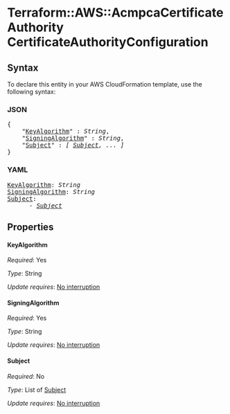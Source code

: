 # Terraform::AWS::AcmpcaCertificateAuthority CertificateAuthorityConfiguration

## Syntax

To declare this entity in your AWS CloudFormation template, use the following syntax:

### JSON

<pre>
{
    "<a href="#keyalgorithm" title="KeyAlgorithm">KeyAlgorithm</a>" : <i>String</i>,
    "<a href="#signingalgorithm" title="SigningAlgorithm">SigningAlgorithm</a>" : <i>String</i>,
    "<a href="#subject" title="Subject">Subject</a>" : <i>[ <a href="certificateauthorityconfiguration-subject.md">Subject</a>, ... ]</i>
}
</pre>

### YAML

<pre>
<a href="#keyalgorithm" title="KeyAlgorithm">KeyAlgorithm</a>: <i>String</i>
<a href="#signingalgorithm" title="SigningAlgorithm">SigningAlgorithm</a>: <i>String</i>
<a href="#subject" title="Subject">Subject</a>: <i>
      - <a href="certificateauthorityconfiguration-subject.md">Subject</a></i>
</pre>

## Properties

#### KeyAlgorithm

_Required_: Yes

_Type_: String

_Update requires_: [No interruption](https://docs.aws.amazon.com/AWSCloudFormation/latest/UserGuide/using-cfn-updating-stacks-update-behaviors.html#update-no-interrupt)

#### SigningAlgorithm

_Required_: Yes

_Type_: String

_Update requires_: [No interruption](https://docs.aws.amazon.com/AWSCloudFormation/latest/UserGuide/using-cfn-updating-stacks-update-behaviors.html#update-no-interrupt)

#### Subject

_Required_: No

_Type_: List of <a href="certificateauthorityconfiguration-subject.md">Subject</a>

_Update requires_: [No interruption](https://docs.aws.amazon.com/AWSCloudFormation/latest/UserGuide/using-cfn-updating-stacks-update-behaviors.html#update-no-interrupt)

